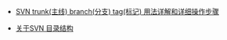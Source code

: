 - [SVN trunk(主线) branch(分支) tag(标记) 用法详解和详细操作步骤](https://blog.csdn.net/vbirdbest/article/details/51122637)

- [关于SVN 目录结构](https://www.cnblogs.com/newstar/archive/2011/01/04/svn.html)